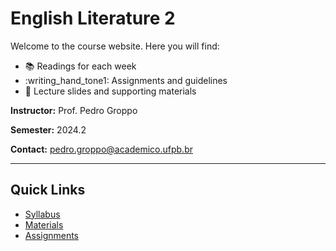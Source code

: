 # English Literature 2

Welcome to the course website. Here you will find:

- :books: Readings for each week
- :writing_hand_tone1: Assignments and guidelines
- 📑 Lecture slides and supporting materials

**Instructor:** Prof. Pedro Groppo

**Semester:** 2024.2

**Contact:** pedro.groppo@academico.ufpb.br

---

## Quick Links

- [Syllabus](syllabus.md)
- [Materials](materials.md)
- [Assignments](assignments.md)